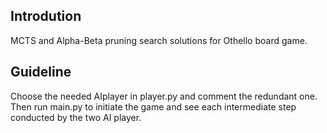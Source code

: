 ## Introdution

MCTS and Alpha-Beta pruning search solutions for Othello board game.

## Guideline

Choose the needed AIplayer in player.py and comment the redundant one. Then run main.py to initiate the game and see each intermediate step conducted by the two AI player.
